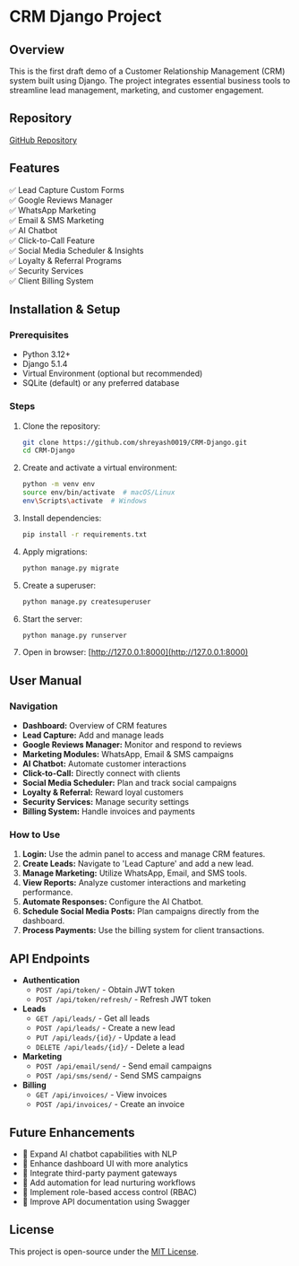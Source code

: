 # CRM Django Project

## Overview
This is the first draft demo of a Customer Relationship Management (CRM) system built using Django. The project integrates essential business tools to streamline lead management, marketing, and customer engagement.

## Repository
[GitHub Repository](https://github.com/shreyash0019/CRM-Django.git)

## Features
✅ Lead Capture Custom Forms  
✅ Google Reviews Manager  
✅ WhatsApp Marketing  
✅ Email & SMS Marketing  
✅ AI Chatbot  
✅ Click-to-Call Feature  
✅ Social Media Scheduler & Insights  
✅ Loyalty & Referral Programs  
✅ Security Services  
✅ Client Billing System  

## Installation & Setup
### Prerequisites
- Python 3.12+
- Django 5.1.4
- Virtual Environment (optional but recommended)
- SQLite (default) or any preferred database

### Steps
1. Clone the repository:
   ```bash
   git clone https://github.com/shreyash0019/CRM-Django.git
   cd CRM-Django
   ```
2. Create and activate a virtual environment:
   ```bash
   python -m venv env
   source env/bin/activate  # macOS/Linux
   env\Scripts\activate  # Windows
   ```
3. Install dependencies:
   ```bash
   pip install -r requirements.txt
   ```
4. Apply migrations:
   ```bash
   python manage.py migrate
   ```
5. Create a superuser:
   ```bash
   python manage.py createsuperuser
   ```
6. Start the server:
   ```bash
   python manage.py runserver
   ```
7. Open in browser: [http://127.0.0.1:8000](http://127.0.0.1:8000)

## User Manual
### Navigation
- **Dashboard:** Overview of CRM features
- **Lead Capture:** Add and manage leads
- **Google Reviews Manager:** Monitor and respond to reviews
- **Marketing Modules:** WhatsApp, Email & SMS campaigns
- **AI Chatbot:** Automate customer interactions
- **Click-to-Call:** Directly connect with clients
- **Social Media Scheduler:** Plan and track social campaigns
- **Loyalty & Referral:** Reward loyal customers
- **Security Services:** Manage security settings
- **Billing System:** Handle invoices and payments

### How to Use
1. **Login:** Use the admin panel to access and manage CRM features.
2. **Create Leads:** Navigate to 'Lead Capture' and add a new lead.
3. **Manage Marketing:** Utilize WhatsApp, Email, and SMS tools.
4. **View Reports:** Analyze customer interactions and marketing performance.
5. **Automate Responses:** Configure the AI Chatbot.
6. **Schedule Social Media Posts:** Plan campaigns directly from the dashboard.
7. **Process Payments:** Use the billing system for client transactions.

## API Endpoints
- **Authentication**
  - `POST /api/token/` - Obtain JWT token
  - `POST /api/token/refresh/` - Refresh JWT token
- **Leads**
  - `GET /api/leads/` - Get all leads
  - `POST /api/leads/` - Create a new lead
  - `PUT /api/leads/{id}/` - Update a lead
  - `DELETE /api/leads/{id}/` - Delete a lead
- **Marketing**
  - `POST /api/email/send/` - Send email campaigns
  - `POST /api/sms/send/` - Send SMS campaigns
- **Billing**
  - `GET /api/invoices/` - View invoices
  - `POST /api/invoices/` - Create an invoice

## Future Enhancements
- 🔹 Expand AI chatbot capabilities with NLP
- 🔹 Enhance dashboard UI with more analytics
- 🔹 Integrate third-party payment gateways
- 🔹 Add automation for lead nurturing workflows
- 🔹 Implement role-based access control (RBAC)
- 🔹 Improve API documentation using Swagger

 

## License
This project is open-source under the [MIT License](LICENSE).

